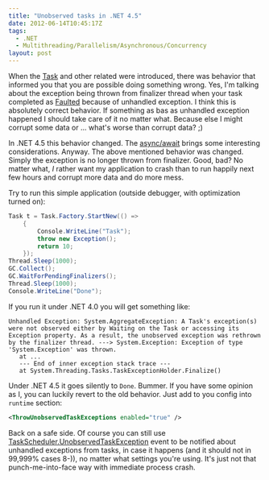 ```yaml
---
title: "Unobserved tasks in .NET 4.5"
date: 2012-06-14T10:45:17Z
tags:
  - .NET
  - Multithreading/Parallelism/Asynchronous/Concurrency
layout: post
---
```

When the [Task][1] and other related were introduced, there was behavior that informed you that you are possible doing something wrong. Yes, I'm talking about the exception being thrown from finalizer thread when your task completed as [Faulted][2] because of unhandled exception. I think this is absolutely correct behavior. If something as bas as unhandled exception happened I should take care of it no matter what. Because else I might corrupt some data or ... what's worse than corrupt data? ;)

In .NET 4.5 this behavior changed. The [async/await][3] brings some interesting considerations. Anyway. The above mentioned behavior was changed. Simply the exception is no longer thrown from finalizer. Good, bad? No matter what, _I_ rather want my application to crash than to run happily next few hours and corrupt more data and do more mess.

Try to run this simple application (outside debugger, with optimization turned on):

```csharp
Task t = Task.Factory.StartNew(() =>
	{
		Console.WriteLine("Task");
		throw new Exception();
		return 10;
	});
Thread.Sleep(1000);
GC.Collect();
GC.WaitForPendingFinalizers();
Thread.Sleep(1000);
Console.WriteLine("Done");
```

If you run it under .NET 4.0 you will get something like:

```text
Unhandled Exception: System.AggregateException: A Task's exception(s) were not observed either by Waiting on the Task or accessing its Exception property. As a result, the unobserved exception was rethrown by the finalizer thread. ---> System.Exception: Exception of type 'System.Exception' was thrown.
   at ...
   --- End of inner exception stack trace ---
   at System.Threading.Tasks.TaskExceptionHolder.Finalize()
```

Under .NET 4.5 it goes silently to `Done`. Bummer. If you have some opinion as I, you can luckily revert to the old behavior. Just add to you config into `runtime` section:

```xml
<ThrowUnobservedTaskExceptions enabled="true" />
```

Back on a safe side. Of course you can still use [TaskScheduler.UnobservedTaskException][4] event to be notified about unhandled exceptions from tasks, in case it happens (and it should not in 99,999% cases 8-)), no matter what settings you're using. It's just not that punch-me-into-face way with immediate process crash.

[1]: http://msdn.microsoft.com/en-us/library/system.threading.tasks.task.aspx
[2]: http://msdn.microsoft.com/en-us/library/system.threading.tasks.taskstatus.aspx
[3]: http://msdn.microsoft.com/en-us/library/hh191443(v=vs.110).aspx
[4]: http://msdn.microsoft.com/en-us/library/system.threading.tasks.taskscheduler.unobservedtaskexception.aspx